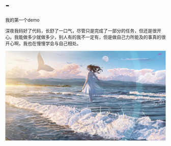 # -
我的第一个demo

深夜我码好了代码，长舒了一口气，尽管只是完成了一部分的任务，但还是很开心。我能做多少就做多少，别人有的我不一定有，但是做自己力所能及的事真的很开心啊，我也在慢慢学会与自己相处。

![Lzo](https://github.com/llzzzzoo/assets/blob/main/-/109951167059894056.jpg)
